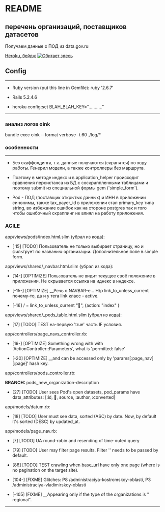 # README

## перечень организаций, поставщиков датасетов

Получаем данные о ПОД из data.gov.ru

[Heroku, бейдж](https://heroku-badge.herokuapp.com/?app=pod_export7657651)
[![Обитает здесь](https://s3.amazonaws.com/assets.heroku.com/addons.heroku.com/uploaded_logos/13555/icon.png)](https://pod_export7657651.herokuapp.com/)

## Config

---

* Ruby version (put this line in Gemfile): ruby '2.6.7'

* Rails 5.2.4.6

* heroku config:set BLAH_BLAH_KEY="..........."

---

### анализ логов oink

bundle exec oink --format verbose -t 60 ./log/*

### особенности

---

* Без скаффолдинга, т.к. данные получаются (скрапятся) по ходу работы. Генерил
    модели, а также контроллеры без маршрута.

* Поэтому в методе индекс и в application_helper происходит сравнения
    персистанса из БД с соскраппленными таблицами и поэтому submit из
    специальной формы gem ('simple_form').

* Pod - ПОД (поставщик открытых данных) и ИНН в приложении синонимы, также
    tax_payer_id в приложении стал primary_key типа string, во избежание ошибок
    как на стороне postgres так и того чтобы ошибочный скраппинг не влиял на
    работу приложения.

### AGILE

app/views/pods/index.html.slim (убрал из кода):

* [ 15] [TODO] Пользователь не только выбирает страницу, но и фильтрует по
    названию организации. Дополнительное поле в simple form.

app/views/shared/_navbar.html.slim (убрал из кода):

* [14-] [OPTIMIZE] Пользователь не видит текущее своё положение в приложении.
    Не скрывается ссылка на иднекс в индексе.

* [-15-] [OPTIMIZE] __Речь о NAVBAR-е… Н/р link_to_unless_current почему-то, да
    и у тега link класс - active.

* [-16] / = link_to_unless_current "🏡", {action: "index" }

app/views/shared/_pods_table.html.slim (убрал из кода):

* [17] [TODO] ТEST на-первую 'true' часть IF условия.

app/controllers/page_navs_controller.rb:

* [19-] [OPTIMIZE] Something wrong with with 'ActionController::Parameters',
    what is 'permitted: false'

* [-20] [OPTIMIZE] __and can be accessed only by 'params[:page_nav][:page]'
    hash key.

app/controllers/pods_controller.rb:

**BRANCH:** pods_new_organization-description

* [27] [TODO] User sees Pod's open datasets, pod_params have data_attributes:
    [:id, :date:, source, :author, :converted]

app/models/datum.rb:

* [18] [TODO] User must see data, sorted (ASC) by date. Now, by default
    it's sorted (DESC) by updated_at.

app/models/page_nav.rb:

* [7] [TODO] UA round-robin and resending of time-outed query

* [79] [TODO] User may filter page results. Filter '' needs to be passed by
    default.

* [86] [TODO] TEST crawling when base_url have only one page (where is no
    pagination on the target site).

* [104-] [FIXME] Glitches: P8 /administraciya-kostromskoy-oblasti, P3
    /administraciya-vladimirskoy-oblasti

* [-105] [FIXME] __Appearing only if the type of the organizations is "
    regional".

---
